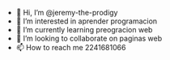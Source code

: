 - 👋 Hi, I’m @jeremy-the-prodigy
- 👀 I’m interested in  aprender programacion
- 🌱 I’m currently learning  preogracion web
- 💞️ I’m looking to collaborate on  paginas web
- 📫 How to reach me  2241681066 

<!---
jeremy-the-prodigy/jeremy-the-prodigy is a ✨ special ✨ repository because its `README.md` (this file) appears on your GitHub profile.
You can click the Preview link to take a look at your changes.
--->
